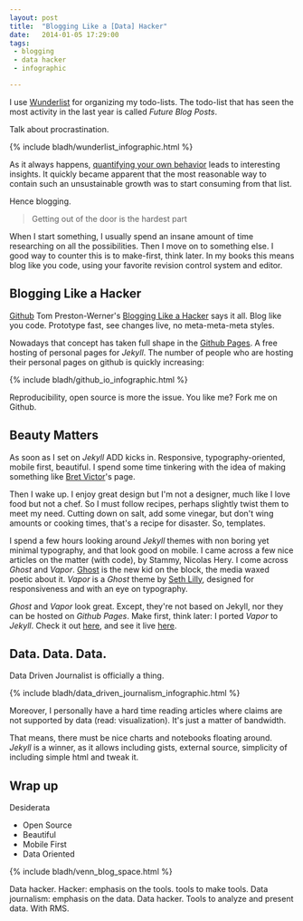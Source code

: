 ```yaml
---
layout: post
title:  "Blogging Like a [Data] Hacker"
date:   2014-01-05 17:29:00
tags:   
 - blogging
 - data hacker
 - infographic

---
```


I use [Wunderlist](http://www.wunderlist.com) for organizing my todo-lists. The todo-list that has seen the most activity in the last year is called *Future Blog Posts*. 

Talk about procrastination.

{% include bladh/wunderlist_infographic.html %}

As it always happens, [quantifying your own behavior](http://quantifiedself.com) leads to interesting insights. It quickly became apparent that the most reasonable way to contain such an unsustainable growth was to start consuming from that list. 

Hence blogging.

> Getting out of the door is the hardest part

When I start something, I usually spend an insane amount of time researching on all the possibilities. Then I move on to something else. I good way to counter this is to make-first, think later. In my books this means blog like you code, using your favorite revision control system and editor.

## Blogging Like a Hacker

[Github](http://github.com) Tom Preston-Werner's [Blogging Like a Hacker](http://tom.preston-werner.com/2008/11/17/blogging-like-a-hacker.html) says it all. Blog like you code. Prototype fast, see changes live, no meta-meta-meta styles. 

Nowadays that concept has taken full shape in the [Github Pages](http://pages.github.com). A free hosting of personal pages for *Jekyll*. The number of people who are hosting their personal pages on github is quickly increasing:

{% include bladh/github_io_infographic.html %}

Reproducibility, open source is more the issue. You like me? Fork me on Github.

## Beauty Matters

As soon as I set on *Jekyll* ADD kicks in. Responsive, typography-oriented, mobile first, beautiful. I spend some time tinkering with the idea of making something like [Bret Victor](http://worrydream.com/)'s page.

Then I wake up. I enjoy great design but I'm not a designer, much like I love food but not a chef. So I must follow recipes, perhaps slightly twist them to meet my need. Cutting down on salt, add some vinegar, but don't wing amounts or cooking times, that's a recipe for disaster. So, templates.

I spend a few hours looking around *Jekyll* themes with non boring yet minimal typography, and that look good on mobile. 
I came across a few nice articles on the matter (with code), by Stammy, Nicolas Hery. 
I come across *Ghost* and *Vapor*. [Ghost](https://ghost.org/) is the new kid on the block, the media waxed poetic about it. *Vapor* is a *Ghost* theme by [Seth Lilly](http://sethlilly.com/), designed for responsiveness and with an eye on typography. 

*Ghost* and *Vapor* look great. Except, they're not based on Jekyll, nor they can be hosted on *Github Pages*. Make first, think later: I ported *Vapor* to *Jekyll*.
Check it out [here](https://github.com/LucaFoschini/jekyll-vapor), and see it live [here](http://lucafoschini.github.io/jekyll-vapor/).

## Data. Data. Data.

Data Driven Journalist is officially a thing.

{% include bladh/data_driven_journalism_infographic.html %}

Moreover, I personally have a hard time reading articles where claims are not supported by data (read: visualization). It's just a matter of bandwidth. 

That means, there must be nice charts and notebooks floating around.
*Jekyll* is a winner, as it allows including gists, external source, simplicity of including simple html and tweak it.

## Wrap up

Desiderata

 * Open Source
 * Beautiful
 * Mobile First
 * Data Oriented

{% include bladh/venn_blog_space.html %}

Data hacker. Hacker: emphasis on the tools. tools to make tools. Data journalism: emphasis on the data. Data hacker. Tools to analyze and present data. With RMS.

